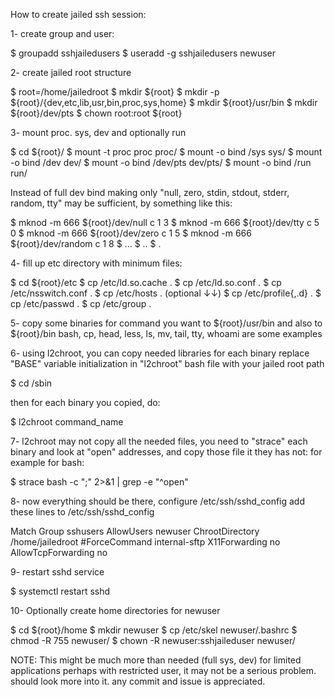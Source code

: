 How to create jailed ssh session:

1- create group and user:

$ groupadd sshjailedusers
$ useradd -g sshjailedusers newuser

2- create jailed root structure

$ root=/home/jailedroot
$ mkdir ${root}
$ mkdir -p ${root}/{dev,etc,lib,usr,bin,proc,sys,home}
$ mkdir ${root}/usr/bin
$ mkdir ${root}/dev/pts
$ chown root:root ${root}

3- mount proc. sys, dev and optionally run

$ cd ${root}/
$ mount -t proc proc proc/
$ mount -o bind /sys sys/
$ mount -o bind /dev dev/
$ mount -o bind /dev/pts dev/pts/
$ mount -o bind /run run/

Instead of full dev bind making only "null,  zero, stdin, stdout, stderr, random, tty"
may be sufficient, by something like this:

$ mknod -m 666 ${root}/dev/null c 1 3
$ mknod -m 666 ${root}/dev/tty c 5 0
$ mknod -m 666 ${root}/dev/zero c 1 5
$ mknod -m 666 ${root}/dev/random c 1 8
$ ...
$ ..
$ .

4- fill up etc directory with minimum files:

$ cd ${root}/etc
$ cp /etc/ld.so.cache .
$ cp /etc/ld.so.conf .
$ cp /etc/nsswitch.conf .
$ cp /etc/hosts .
(optional ↓↓)
$ cp /etc/profile{,.d} .
$ cp /etc/passwd .
$ cp /etc/group .

5- copy some binaries for command you want to ${root}/usr/bin and also to ${root}/bin
bash, cp, head, less, ls, mv, tail, tty, whoami are some examples

6- using l2chroot, you can copy needed libraries for each binary
replace "BASE" variable initialization in "l2chroot" bash file with your jailed root path

$ cd /sbin

then for each binary you copied, do:

$ l2chroot command_name

7- l2chroot may not copy all the needed files, you need to "strace" each binary 
and look at "open" addresses, and copy those file it they has not:
for example for bash:

$ strace bash -c ";" 2>&1 | grep -e "^open"

8- now everything should be there, configure /etc/ssh/sshd_config
add these lines to /etc/ssh/sshd_config

Match Group sshusers
    AllowUsers newuser
    ChrootDirectory /home/jailedroot
    #ForceCommand internal-sftp
    X11Forwarding no
    AllowTcpForwarding no

9- restart sshd service

$ systemctl restart sshd

10- Optionally create home directories for newuser

$ cd ${root}/home
$ mkdir newuser
$ cp /etc/skel newuser/.bashrc
$ chmod -R 755 newuser/
$ chown -R newuser:sshjaileduser newuser/


NOTE:
This might be much more than needed (full sys, dev) for limited applications
perhaps with restricted user, it may not be a serious problem. should look more 
into it.
any commit and issue is appreciated.
